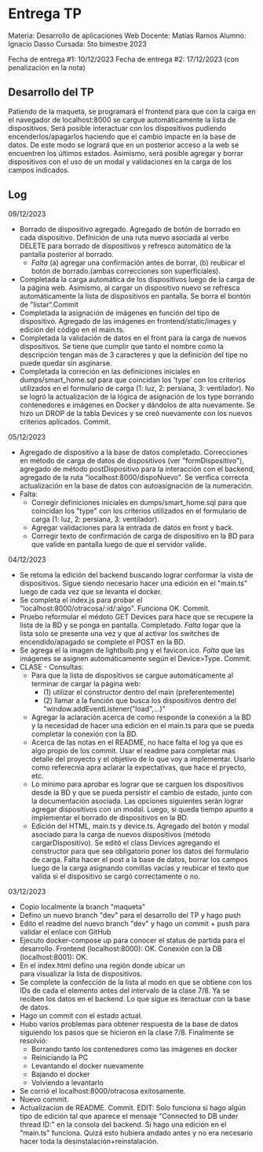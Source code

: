 # Entrega TP

Materia: Desarrollo de aplicaciones Web
Docente: Matías Ramos
Alumno: Ignacio Dasso
Cursada: 5to bimestre 2023

Fecha de entrega #1: 10/12/2023
Fecha de entrega #2: 17/12/2023 (con penalización en la nota)

## Desarrollo del TP
Patiendo de la maqueta, se programará el frontend para que con la carga en el navegador de localhost:8000 se cargue automáticamente la lista de dispositivos.
Será posible interactuar con los dispositivos pudiendo encenderlos/apagarlos haciendo que el cambio impacte en la base de datos. De este modo se logrará que en un posterior acceso a la web se encuentren los últimos estados.
Asimismo, será posible agregar y borrar dispositivos con el uso de un modal y validaciones en la carga de los campos indicados.

## Log
09/12/2023
- Borrado de dispositivo agregado. Agregado de botón de borrado en cada dispositivo. Definición de una ruta nuevo asociada al verbo DELETE para borrado de dispositivos y refresco automático de la pantalla posterior al borrado. 
    - *Falta* (a) agregar una confirmación antes de borrar, (b) reubicar el botón de borrado.(ambas correcciones son superficiales).
- Completada la carga automática de los dispositivos luego de la carga de la página web. Asimismo, al cargar un dispositivo nuevo se refresca automáticamente la lista de dispositivos en pantalla. Se borra el bontón de "listar".Commit
- Completada la asignación de imágenes en función del tipo de dispositivo. Agregado de las imágenes en frontend/static/images y edición del código en el main.ts.
- Completada la validación de datos en el front para la carga de nuevos dispositivos. Se tiene que cumplir que tanto el nombre como la descripción tengan más de 3 caracteres y que la definición del tipe no puede quedar sin asginarse.
- Completada la correción en las definiciones iniciales en dumps/smart_home.sql para que coincidan los 'type' con los criterios utilizados en el formulario de carga (1: luz, 2: persiana, 3: ventilador). No se logró la actualización de la lógica de asignación de los type borrando contenedores e imágenes en Docker y dándolos de alta nuevamente. Se hizo un DROP de la tabla Devices y se creó nuevamente con los nuevos criterios aplicados. Commit.

05/12/2023
- Agregado de dispositivo a la base de datos completado. Correcciones en método de carga de datos de dispositivos (ver "formDispositivo"), agregado de método postDispositivo para la interacción con el backend, agregado de la ruta "localhost:8000/dispoNuevo". Se verifica correcta actualización en la base de datos con autoasignación de la numeración.
- Falta: 
    - Corregir definiciones iniciales en dumps/smart_home.sql para que coincidan los "type" con los criterios utilizados en el formulario de carga (1: luz, 2: persiana, 3: ventilador).
    - Agregar validaciones para la entrada de datos en front y back.
    - Corregir texto de confirmación de carga de dispositivo en la BD para que valide en pantalla luego de que el servidor valide.

04/12/2023
- Se retoma la edición del backend buscando lograr conformar la vista de dispositivos. Sigue siendo necesario hacer una edición en el "main.ts" luego de cada vez que se levanta el docker.
- Se completa el index.js para probar el "localhost:8000/otracosa/:id/:algo". Funciona OK. Commit.
- Pruebo reformular el médoto GET Devices para hace que se recupere la lista de la BD y se ponga en pantalla. Completado. *Falta* logar que la lista solo se presente una vez y que al activar los switches de encendido/apagado se complete el POST en la BD.
- Se agrega el la imagen de lightbulb.png y el favicon.ico. *Falta* que las imágenes se asignen automáticamente según el Device>Type. Commit.
- CLASE - Consultas: 
    - Para que la lista de dispositivos se cargue automáticamente al terminar de cargar la página web:
        - (1) utilizar el constructor dentro del main (preferentemente)
        - (2) llamar a la función que busca los dispositivos dentro del "window.addEventListener("load",...)"
    - Agregar la aclaración acerca de como responde la conexión a la BD y la necesidad de hacer una edición en el main.ts para que se pueda completar la conexión con la BD.
    - Acerca de las notas en el README, no hace falta el log ya que es algo propio de los commit. Usar el readme para completar mas detalle del proyecto y el objetivo de lo que voy a implementar. Usarlo como referecnia apra aclarar la expectativas, que hace el pryecto, etc.
    - Lo mínimo para aprobar es lograr que se carguen los dispositivos desde la BD y que se pueda persistir el cambio de estado, junto con la documentación asociada. Las opciones siguientes serán lograr agregar dispositivos con un modal. Luego, si queda tiempo apunto a implementar el borrado de dispositivos en la BD.
    - Edición del HTML, main.ts y device.ts. Agregado del botón y modal asociado para la carga de nuevos dispositivos (método cargarDispositivo). Se editó el class Devices agregando el constructor para que sea obligatorio poner los datos del formulario de carga. Falta hacer el post a la base de datos, borrar los campos luego de la carga asignando comillas vacías y reubicar el texto que valida si el dispositivo se cargó correctamente o no.

03/12/2023
- Copio localmente la branch "maqueta"
- Defino un nuevo branch "dev" para el desarrollo del TP y hago push
- Edito el readme del nuevo branch "dev" y hago un commit + push para validar el enlace con GitHub
- Ejecuto docker-compose up para conocer el status de partida para el desarrollo. Frontend (localhost:8000): OK. Conexión con la DB (localhost:8001): OK.
- En el index.html defino una región donde ubicar un <div> para visualizar la lista de dispositivos.
- Se complete la confección de la lista al modo en que se obtiene con los IDs de cada el elemento antes del intervalo de la clase 7/8. Ya se reciben los datos en el backend. Lo que sigue es iteractuar con la base de datos.
- Hago un commit con el estado actual.
- Hubo varios problemas para obtener respuesta de la base de datos siguiendo los pasos que se hicieron en la clase 7/8. Finalmente se resolvió:
    - Borrando tanto los contenedores como las imágenes en docker
    - Reiniciando la PC
    - Levantando el docker nuevamente
    - Bajando el docker
    - Volviendo a levantarlo
-  Se corrió el localhost:8000/otracosa exitosamente.
- Nuevo commit. 
- Actualizacion de README. Commit. EDIT: Solo funciona si hago algún tipo de edición tal que aparece el mensaje "Connected to DB under thread ID:" en la consola del backend. Si hago una edición en el "main.ts" funciona. Quizá esto hubiera andado antes y no era necesario hacer toda la desinstalación+reinstalación.
